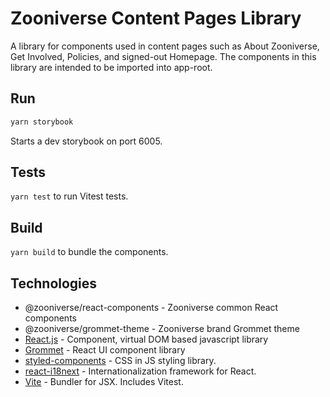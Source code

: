 # Zooniverse Content Pages Library

A library for components used in content pages such as About Zooniverse, Get Involved, Policies, and signed-out Homepage. The components in this library are intended to be imported into app-root.

## Run

```sh
yarn storybook
```

Starts a dev storybook on port 6005.

## Tests

`yarn test` to run Vitest tests.

## Build

`yarn build` to bundle the components.

## Technologies

- @zooniverse/react-components - Zooniverse common React components
- @zooniverse/grommet-theme - Zooniverse brand Grommet theme
- [React.js](https://reactjs.org/)  - Component, virtual DOM based javascript library
- [Grommet](https://v2.grommet.io/components) - React UI component library
- [styled-components](https://www.styled-components.com/) - CSS in JS styling library.
- [react-i18next](https://react.i18next.com/) - Internationalization framework for React.
- [Vite](https://vite.dev/) - Bundler for JSX. Includes Vitest.

